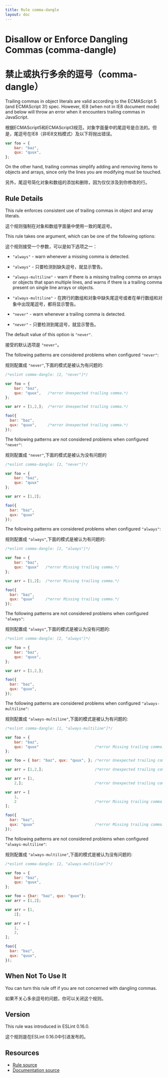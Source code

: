 ```yaml
---
title: Rule comma-dangle
layout: doc
---
```

<!-- Note: No pull requests accepted for this file. See README.md in the root directory for details. -->
# Disallow or Enforce Dangling Commas (comma-dangle)
# 禁止或执行多余的逗号（comma-dangle）
Trailing commas in object literals are valid according to the ECMAScript 5 (and ECMAScript 3!) spec. However, IE8 (when not in IE8 document mode) and below will throw an error when it encounters trailing commas in JavaScript.

根据ECMAScript5和ECMAScript3规范，对象字面量中的尾逗号是合法的。但是，尾逗号在IE8（非IE8文档模式）及以下将抛出错误。

```js
var foo = {
    bar: "baz",
    qux: "quux",
};
```

On the other hand, trailing commas simplify adding and removing items to objects and arrays, since only the lines you are modifying must be touched.

另外，尾逗号简化对象和数组的添加和删除，因为仅仅涉及到你修改的行。

## Rule Details

This rule enforces consistent use of trailing commas in object and array literals.

这个规则强制在对象和数组字面量中使用一致的尾逗号。

This rule takes one argument, which can be one of the following options:

这个规则接受一个参数，可以是如下选项之一：

- `"always"` - warn whenever a missing comma is detected.

- `"always"` - 只要检测到缺失逗号，就显示警告。

- `"always-multiline"` - warn if there is a missing trailing comma on arrays or objects that span multiple lines, and warns if there is a trailing comma present on single line arrays or objects.

- `"always-multiline"` - 在跨行的数组和对象中缺失尾逗号或者在单行数组和对象中出现尾逗号，都将显示警告。

- `"never"` - warn whenever a trailing comma is detected.

- `"never"` - 只要检测到尾逗号，就显示警告。

The default value of this option is `"never"`.

接受的默认选项是 `"never"`。

The following patterns are considered problems when configured `"never"`:

规则配置成 `"never"`,下面的模式是被认为有问题的:

```js
/*eslint comma-dangle: [2, "never"]*/

var foo = {
    bar: "baz",
    qux: "quux",   /*error Unexpected trailing comma.*/
};

var arr = [1,2,];  /*error Unexpected trailing comma.*/

foo({
  bar: "baz",
  qux: "quux",     /*error Unexpected trailing comma.*/
});
```

The following patterns are not considered problems when configured `"never"`:

规则配置成 `"never"`,下面的模式是被认为没有问题的

```js
/*eslint comma-dangle: [2, "never"]*/

var foo = {
    bar: "baz",
    qux: "quux"
};

var arr = [1,2];

foo({
  bar: "baz",
  qux: "quux"
});
```

The following patterns are considered problems when configured `"always"`:

规则配置成 `"always"`,下面的模式是被认为有问题的:

```js
/*eslint comma-dangle: [2, "always"]*/

var foo = {
    bar: "baz",
    qux: "quux"   /*error Missing trailing comma.*/
};

var arr = [1,2];  /*error Missing trailing comma.*/

foo({
  bar: "baz",
  qux: "quux"     /*error Missing trailing comma.*/
});
```

The following patterns are not considered problems when configured `"always"`:

规则配置成 `"always"`,下面的模式是被认为没有问题的:

```js
/*eslint comma-dangle: [2, "always"]*/

var foo = {
    bar: "baz",
    qux: "quux",
};

var arr = [1,2,];

foo({
  bar: "baz",
  qux: "quux",
});
```

The following patterns are considered problems when configured `"always-multiline"`:

规则配置成 `"always-multiline"`,下面的模式是被认为有问题的:


```js
/*eslint comma-dangle: [1, "always-multiline"]*/

var foo = {
    bar: "baz",
    qux: "quux"                         /*error Missing trailing comma.*/
};

var foo = { bar: "baz", qux: "quux", }; /*error Unexpected trailing comma.*/

var arr = [1,2,];                       /*error Unexpected trailing comma.*/

var arr = [1,
    2,];                                /*error Unexpected trailing comma.*/

var arr = [
    1,
    2                                   /*error Missing trailing comma.*/
];

foo({
  bar: "baz",
  qux: "quux"                           /*error Missing trailing comma.*/
});
```

The following patterns are not considered problems when configured `"always-multiline"`:

规则配置成 `"always-multiline"`,下面的模式是被认为没有问题的:

```js
/*eslint comma-dangle: [2, "always-multiline"]*/

var foo = {
    bar: "baz",
    qux: "quux",
};

var foo = {bar: "baz", qux: "quux"};
var arr = [1,2];

var arr = [1,
    2];

var arr = [
    1,
    2,
];

foo({
  bar: "baz",
  qux: "quux",
});
```

## When Not To Use It

You can turn this rule off if you are not concerned with dangling commas.

如果不关心多余逗号的问题，你可以关闭这个规则。

## Version

This rule was introduced in ESLint 0.16.0.

这个规则是在ESLint 0.16.0中引进发布的。

## Resources

* [Rule source](https://github.com/eslint/eslint/tree/master/lib/rules/comma-dangle.js)
* [Documentation source](https://github.com/eslint/eslint/tree/master/docs/rules/comma-dangle.md)
